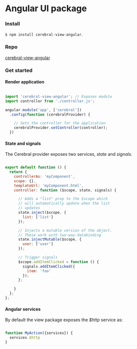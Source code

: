# Angular UI package

### Install
`$ npm install cerebral-view-angular`.

### Repo
[cerebral-view-angular](https://github.com/christianalfoni/cerebral-view-angular)

### Get started

#### Render application

```javascript

import 'cerebral-view-angular'; // Exposes module
import controller from './controller.js';

angular.module('app', ['cerebral'])
  .config(function (cerebralProvider) {

    // Sets the controller for the application
    cerebralProvider.setController(controller);
  })
```

#### State and signals
The Cerebral provider exposes two services, *state* and *signals*.

```javascript

export default function () {
  return {
    controllerAs: 'myComponent',
    scope: {},
    templateUrl: 'myComponent.html',
    controller: function ($scope, state, signals) {

      // Adds a "list" prop to the $scope which
      // will automatically update when the list
      // updates
      state.inject($scope, {
        list: ['list']
      });

      // Injects a mutable version of the object.
      // These work with two-way-databinding
      state.injectMutable($scope, {
        user: ['user']
      });

      // Trigger signals
      $scope.addItemClicked = function () {
        signals.addItemClicked({
          item: 'foo'
        });
      };

    }
  };
};
```

#### Angular services
By default the view package exposes the *$http* service as:

```javascript

function MyAction({services}) {
  services.$http
}
```
